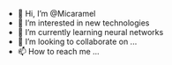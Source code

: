 - 👋 Hi, I’m @Micaramel
- 👀 I’m interested in new technologies
- 🌱 I’m currently learning neural networks
- 💞️ I’m looking to collaborate on ...
- 📫 How to reach me ...

<!---
Micaramel/Micaramel is a ✨ special ✨ repository because its `README.md` (this file) appears on your GitHub profile.
You can click the Preview link to take a look at your changes.
--->
